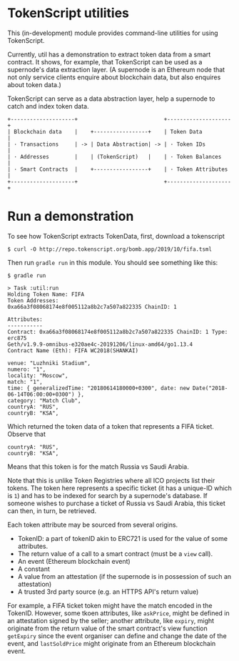 # TokenScript utilities

This (in-development) module provides command-line utilities for using TokenScript.

Currently, util has a demonstration to extract token data from a smart contract. It shows, for example, that TokenScript can be used as a supernode's data extraction layer. (A supernode is an Ethereum node that not only service clients enquire about blockchain data, but also enquires about token data.)

TokenScript can serve as a data abstraction layer, help a supernode to catch and index token data.

````
+--------------------+                           +--------------------+
| Blockchain data    |    +-----------------+    | Token Data         |
| · Transactions     | -> | Data Abstraction| -> | · Token IDs        |
| · Addresses        |    | (TokenScript)   |    | · Token Balances   |
| · Smart Contracts  |    +-----------------+    | · Token Attributes |
+--------------------+                           +--------------------+
````

# Run a demonstration

To see how TokenScript extracts TokenData, first, download a tokenscript

    $ curl -O http://repo.tokenscript.org/bomb.app/2019/10/fifa.tsml
    
Then run `gradle run` in this module. You should see something like this:

````
$ gradle run

> Task :util:run
Holding Token Name: FIFA
Token Addresses: 
0xa66a3f08068174e8f005112a8b2c7a507a822335 ChainID: 1

Attributes:
-----------
Contract: 0xa66a3f08068174e8f005112a8b2c7a507a822335 ChainID: 1 Type: erc875
Geth/v1.9.9-omnibus-e320ae4c-20191206/linux-amd64/go1.13.4
Contract Name (Eth): FIFA WC2018(SHANKAI)

venue: "Luzhniki Stadium",
numero: "1",
locality: "Moscow",
match: "1",
time: { generalizedTime: "20180614180000+0300", date: new Date("2018-06-14T06:00:00+0300") },
category: "Match Club",
countryA: "RUS",
countryB: "KSA",
````

Which returned the token data of a token that represents a FIFA ticket. Observe that

````
countryA: "RUS",
countryB: "KSA",
````
Means that this token is for the match Russia vs Saudi Arabia.

Note that this is unlike Token Registries where all ICO projects list their tokens. The token here represents a specific ticket (it has a unique-ID which is `1`) and has to be indexed for search by a supernode's database. If someone wishes to purchase a ticket of Russia vs Saudi Arabia, this ticket can then, in turn, be retrieved.

Each token attribute may be sourced from several origins.

- TokenID: a part of tokenID akin to ERC721 is used for the value of some attributes.
- The return value of a call to a smart contract (must be a `view` call).
- An event (Ethereum blockchain event)
- A constant
- A value from an attestation (if the supernode is in possession of such an attestation)
- A trusted 3rd party source (e.g. an HTTPS API's return value)

For example, a FIFA ticket token might have the match encoded in the TokenID. However, some tkoen attributes, like `askPrice`, might be defined in an attestation signed by the seller; another attribute, like `expiry`, might originate from the return value of the smart contract's view function `getExpiry` since the event organiser can define and change the date of the event, and `lastSoldPrice` might originate from an Ethereum blockchain event.

